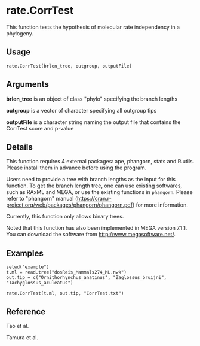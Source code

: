 rate.CorrTest
==============

This function tests the hypothesis of molecular rate independency in a phylogeny. 


Usage
-----
`rate.CorrTest(brlen_tree, outgroup, outputFile)`


Arguments
---------
**brlen_tree** is an object of class "phylo" specifying the branch lengths
	
**outgroup** is	a vector of character specifying all outgroup tips
	
**outputFile** is a character string naming the output file that contains the CorrTest score and p-value
	
	
Details
-------
This function requires 4 external packages: ape, phangorn, stats and R.utils. Please install them in advance before using the program. 

Users need to provide a tree with branch lengths as the input for this function. To get the branch length tree, one can use existing softwares, such as RAxML and MEGA, or use the existing functions in `phangorn`. Please refer to "phangorn" manual (https://cran.r-project.org/web/packages/phangorn/phangorn.pdf) for more information. 

Currently, this function only allows binary trees.

Noted that this function has also been implemented in MEGA version 7.1.1. You can download the software from http://www.megasoftware.net/.


Examples
--------
	setwd("example")
	t.ml = read.tree("dosReis_Mammals274_ML.nwk")
	out.tip = c("Ornithorhynchus_anatinus", "Zaglossus_bruijni", "Tachyglossus_aculeatus")
	
	rate.CorrTest(t.ml, out.tip, "CorrTest.txt")


Reference
---------
Tao et al.

Tamura et al.
